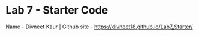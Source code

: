# Lab 7 - Starter Code
Name - Divneet Kaur | Github site - https://divneet18.github.io/Lab7_Starter/
